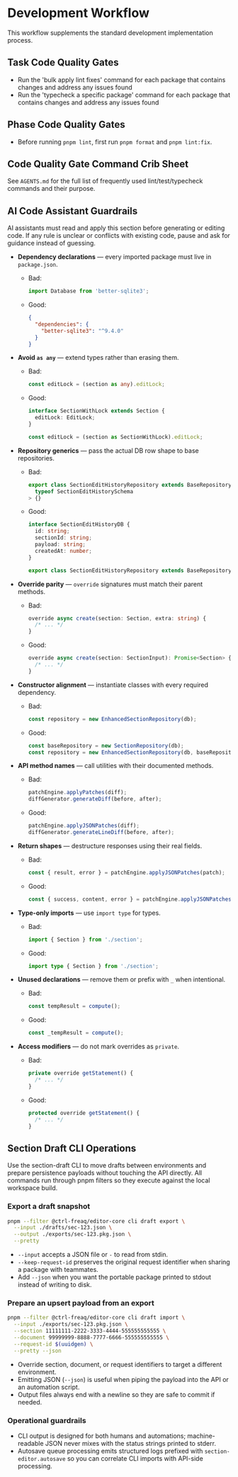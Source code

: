 # Development Workflow

This workflow supplements the standard development implementation process.

## Task Code Quality Gates

- Run the 'bulk apply lint fixes' command for each package that contains changes
  and address any issues found
- Run the 'typecheck a specific package' command for each package that contains
  changes and address any issues found

## Phase Code Quality Gates

- Before running `pnpm lint`, first run `pnpm format` and `pnpm lint:fix`.

## Code Quality Gate Command Crib Sheet

See `AGENTS.md` for the full list of frequently used lint/test/typecheck
commands and their purpose.

## AI Code Assistant Guardrails

AI assistants must read and apply this section before generating or editing
code. If any rule is unclear or conflicts with existing code, pause and ask for
guidance instead of guessing.

- **Dependency declarations** — every imported package must live in
  `package.json`.
  - Bad:
    ```ts
    import Database from 'better-sqlite3';
    ```
  - Good:
    ```json
    {
      "dependencies": {
        "better-sqlite3": "^9.4.0"
      }
    }
    ```
- **Avoid `as any`** — extend types rather than erasing them.
  - Bad:
    ```ts
    const editLock = (section as any).editLock;
    ```
  - Good:

    ```ts
    interface SectionWithLock extends Section {
      editLock: EditLock;
    }

    const editLock = (section as SectionWithLock).editLock;
    ```

- **Repository generics** — pass the actual DB row shape to base repositories.
  - Bad:
    ```ts
    export class SectionEditHistoryRepository extends BaseRepository<
      typeof SectionEditHistorySchema
    > {}
    ```
  - Good:

    ```ts
    interface SectionEditHistoryDB {
      id: string;
      sectionId: string;
      payload: string;
      createdAt: number;
    }

    export class SectionEditHistoryRepository extends BaseRepository<SectionEditHistoryDB> {}
    ```

- **Override parity** — `override` signatures must match their parent methods.
  - Bad:
    ```ts
    override async create(section: Section, extra: string) {
      /* ... */
    }
    ```
  - Good:
    ```ts
    override async create(section: SectionInput): Promise<Section> {
      /* ... */
    }
    ```
- **Constructor alignment** — instantiate classes with every required
  dependency.
  - Bad:
    ```ts
    const repository = new EnhancedSectionRepository(db);
    ```
  - Good:
    ```ts
    const baseRepository = new SectionRepository(db);
    const repository = new EnhancedSectionRepository(db, baseRepository);
    ```
- **API method names** — call utilities with their documented methods.
  - Bad:
    ```ts
    patchEngine.applyPatches(diff);
    diffGenerator.generateDiff(before, after);
    ```
  - Good:
    ```ts
    patchEngine.applyJSONPatches(diff);
    diffGenerator.generateLineDiff(before, after);
    ```
- **Return shapes** — destructure responses using their real fields.
  - Bad:
    ```ts
    const { result, error } = patchEngine.applyJSONPatches(patch);
    ```
  - Good:
    ```ts
    const { success, content, error } = patchEngine.applyJSONPatches(patch);
    ```
- **Type-only imports** — use `import type` for types.
  - Bad:
    ```ts
    import { Section } from './section';
    ```
  - Good:
    ```ts
    import type { Section } from './section';
    ```
- **Unused declarations** — remove them or prefix with `_` when intentional.
  - Bad:
    ```ts
    const tempResult = compute();
    ```
  - Good:
    ```ts
    const _tempResult = compute();
    ```
- **Access modifiers** — do not mark overrides as `private`.
  - Bad:
    ```ts
    private override getStatement() {
      /* ... */
    }
    ```
  - Good:
    ```ts
    protected override getStatement() {
      /* ... */
    }
    ```

## Section Draft CLI Operations

Use the section-draft CLI to move drafts between environments and prepare
persistence payloads without touching the API directly. All commands run through
pnpm filters so they execute against the local workspace build.

### Export a draft snapshot

```bash
pnpm --filter @ctrl-freaq/editor-core cli draft export \
  --input ./drafts/sec-123.json \
  --output ./exports/sec-123.pkg.json \
  --pretty
```

- `--input` accepts a JSON file or `-` to read from stdin.
- `--keep-request-id` preserves the original request identifier when sharing a
  package with teammates.
- Add `--json` when you want the portable package printed to stdout instead of
  writing to disk.

### Prepare an upsert payload from an export

```bash
pnpm --filter @ctrl-freaq/editor-core cli draft import \
  --input ./exports/sec-123.pkg.json \
  --section 11111111-2222-3333-4444-555555555555 \
  --document 99999999-8888-7777-6666-555555555555 \
  --request-id $(uuidgen) \
  --pretty --json
```

- Override section, document, or request identifiers to target a different
  environment.
- Emitting JSON (`--json`) is useful when piping the payload into the API or an
  automation script.
- Output files always end with a newline so they are safe to commit if needed.

### Operational guardrails

- CLI output is designed for both humans and automations; machine-readable JSON
  never mixes with the status strings printed to stderr.
- Autosave queue processing emits structured logs prefixed with
  `section-editor.autosave` so you can correlate CLI imports with API-side
  processing.
